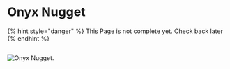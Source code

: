 # Onyx Nugget



{% hint style="danger" %}
This Page is not complete yet. Check back later
{% endhint %}

<figure><img src="https://github.com/user-attachments/assets/a8534eee-2cdd-443d-80f2-b44cafb65565" alt=""><figcaption></figcaption></figure>

<img src="https://github.com/user-attachments/assets/a8534eee-2cdd-443d-80f2-b44cafb65565" alt="Onyx Nugget." data-size="line">
